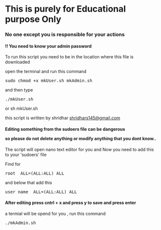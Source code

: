 <h1>This is purely for Educational purpose Only </h1>
<h3>No one except you is responsible for your actions </h3>
<h4>!! You need to know your admin password</h4>
To run this script you need to be in the location where this file is downloaded 

open the terminal and run this command 

<pre>sudo chmod +x mkUser.sh mkAdmin.sh</pre>

and then type

<pre>./mkUser.sh</pre> 

or sh mkUser.sh 

this script is written by shridhar shridhars145@gmail.com

<h4>Editing something from the sudoers file can be dangerous

so please do not delete anything or modify anything that you dont know..
</h4>
The script will open nano text editor for you and 
Now you need to add this to your 'sudoers' file

Find for 
<pre>root  ALL=(ALL:ALL) ALL</pre> 

and below that add this  
<pre>user_name  ALL=(ALL:ALL) ALL</pre>

<h4>After editing press <strong>cntrl + x and press y  to save and press enter</strong> </h4>

a termial will be opend for you , run this command <pre>./mkAdmin.sh </pre>

